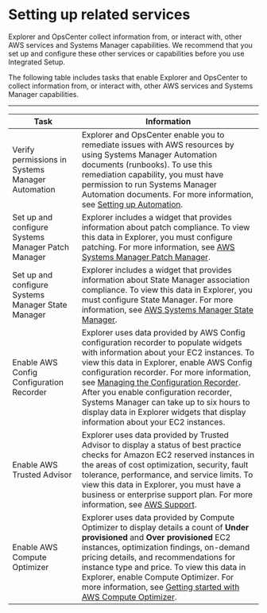 # Setting up related services<a name="Explorer-setup-related-services"></a>

Explorer and OpsCenter collect information from, or interact with, other AWS services and Systems Manager capabilities\. We recommend that you set up and configure these other services or capabilities before you use Integrated Setup\.

The following table includes tasks that enable Explorer and OpsCenter to collect information from, or interact with, other AWS services and Systems Manager capabilities\. 


****  

| Task | Information | 
| --- | --- | 
|  Verify permissions in Systems Manager Automation  |  Explorer and OpsCenter enable you to remediate issues with AWS resources by using Systems Manager Automation documents \(runbooks\)\. To use this remediation capability, you must have permission to run Systems Manager Automation documents\. For more information, see [Setting up Automation](automation-setup.md)\.  | 
|  Set up and configure Systems Manager Patch Manager  |  Explorer includes a widget that provides information about patch compliance\. To view this data in Explorer, you must configure patching\. For more information, see [AWS Systems Manager Patch Manager](systems-manager-patch.md)\.  | 
|  Set up and configure Systems Manager State Manager  |  Explorer includes a widget that provides information about State Manager association compliance\. To view this data in Explorer, you must configure State Manager\. For more information, see [AWS Systems Manager State Manager](systems-manager-state.md)\.  | 
|  Enable AWS Config Configuration Recorder  |  Explorer uses data provided by AWS Config configuration recorder to populate widgets with information about your EC2 instances\. To view this data in Explorer, enable AWS Config configuration recorder\. For more information, see [Managing the Configuration Recorder](https://docs.aws.amazon.com/config/latest/developerguide/stop-start-recorder.html)\.  After you enable configuration recorder, Systems Manager can take up to six hours to display data in Explorer widgets that display information about your EC2 instances\.   | 
| Enable AWS Trusted Advisor | Explorer uses data provided by Trusted Advisor to display a status of best practice checks for Amazon EC2 reserved instances in the areas of cost optimization, security, fault tolerance, performance, and service limits\. To view this data in Explorer, you must have a business or enterprise support plan\. For more information, see [AWS Support](https://aws.amazon.com/premiumsupport/)\. | 
| Enable AWS Compute Optimizer | Explorer uses data provided by Compute Optimizer to display details a count of **Under provisioned** and **Over provisioned** EC2 instances, optimization findings, on\-demand pricing details, and recommendations for instance type and price\. To view this data in Explorer, enable Compute Optimizer\. For more information, see [Getting started with AWS Compute Optimizer](https://docs.aws.amazon.com/compute-optimizer/latest/ug/getting-started.html)\. | 